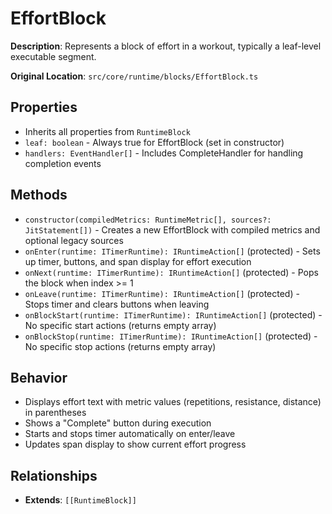 # EffortBlock

**Description**: Represents a block of effort in a workout, typically a leaf-level executable segment.

**Original Location**: `src/core/runtime/blocks/EffortBlock.ts`

## Properties

*   Inherits all properties from `RuntimeBlock`
*   `leaf: boolean` - Always true for EffortBlock (set in constructor)
*   `handlers: EventHandler[]` - Includes CompleteHandler for handling completion events

## Methods

*   `constructor(compiledMetrics: RuntimeMetric[], sources?: JitStatement[])` - Creates a new EffortBlock with compiled metrics and optional legacy sources
*   `onEnter(runtime: ITimerRuntime): IRuntimeAction[]` (protected) - Sets up timer, buttons, and span display for effort execution
*   `onNext(runtime: ITimerRuntime): IRuntimeAction[]` (protected) - Pops the block when index >= 1
*   `onLeave(runtime: ITimerRuntime): IRuntimeAction[]` (protected) - Stops timer and clears buttons when leaving
*   `onBlockStart(runtime: ITimerRuntime): IRuntimeAction[]` (protected) - No specific start actions (returns empty array)
*   `onBlockStop(runtime: ITimerRuntime): IRuntimeAction[]` (protected) - No specific stop actions (returns empty array)

## Behavior

*   Displays effort text with metric values (repetitions, resistance, distance) in parentheses
*   Shows a "Complete" button during execution
*   Starts and stops timer automatically on enter/leave
*   Updates span display to show current effort progress

## Relationships
*   **Extends**: `[[RuntimeBlock]]`